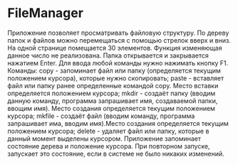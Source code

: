 # FileManager
Приложение  позволяет просматривать файловую структуру.
По дереву папок и файлов можно перемещаться с помощью стрелок вверх и вниз. На одной странице помещается 30 элементов. Функция изменяющая данное число не реализована.
Папка открывается и закрывается нажатием Enter.
Для ввода любой команды нужно нажимать кнопку F1.
Команды:
copy - запоминает файл или папку (определяется текущим положением курсора), которые нужно скопировать;
paste - вставляет файл или папку ранее определенные командой copy. Место вставки определяется положением курсора;
mkdir - создаёт папку (вводим данную команду, программа запрашивает имя, создаваемой папки, ввощим имя). Место создания определяется текущим положением курсора;
mkfile - создаёт файл (вводим команду, программа запрашивает има, вводим имя).Место создания определяется текущим положением курсора;
delete - удаляет файл или папку, которые в данный момент выделены курсором.
Приложение запоминает состояние дерева и положение курсора. При повторном запуске, запускает это состояние, если в системе не было никаких изменений.
